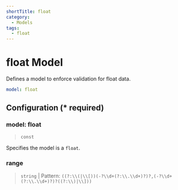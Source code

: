 ```yaml
---
shortTitle: float
category:
  - Models
tags:
  - float
---
```


# float Model

Defines a model to enforce validation for float data.

```yaml {1}
model: float
```

## Configuration (\* required)

### model: float

> `const`

Specifies the model is a `float`.

<!-- @include: ./.partials/number.md -->

### range

> `string` | Pattern: `((?:\\(|\\[))(-?\\d+(?:\\.\\d+)?)?,(-?\\d+(?:\\.\\d+)?)?((?:\\)|\\]))`
